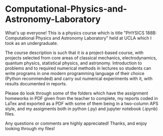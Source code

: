 # Computational-Physics-and-Astronomy-Laboratory

What's up everyone! This is a physics course which is title "PHYSICS 188B: Computational Physics and Astronomy Laboratory" held at UCLA which I took as an undergraduate.

The course description is such that it is a project-based course, with projects selected from core areas of classical mechanics, electrodynamics, quantum physics, statistical physics, and astronomy. Introduction to problems and to required numerical methods in lectures so students can write programs in one modern programming language of their choice (Python recommended) and carry out numerical experiments with it, with results documented in reports.

Please do look through some of the folders which have the assignment homeworks in PDF given from the teacher to complete, my reports coded in LaTex and exported as a PDF with some of them being in a two-column APS style, and my assigments both in python (.py) and jupyter notebook (.ipynb) files.

Any questions or comments are highly appreciated! Thanks, and enjoy looking through my files!
